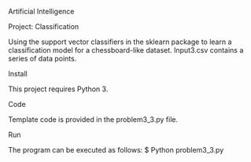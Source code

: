 Artificial Intelligence

Project: Classification

Using the support vector classifiers in the sklearn package to learn a classification model for a chessboard-like dataset. Input3.csv contains a series of data points.


Install

This project requires Python 3.

Code

Template code is provided in the problem3_3.py file.

Run

The program can be executed as follows:
$ Python problem3_3.py     

